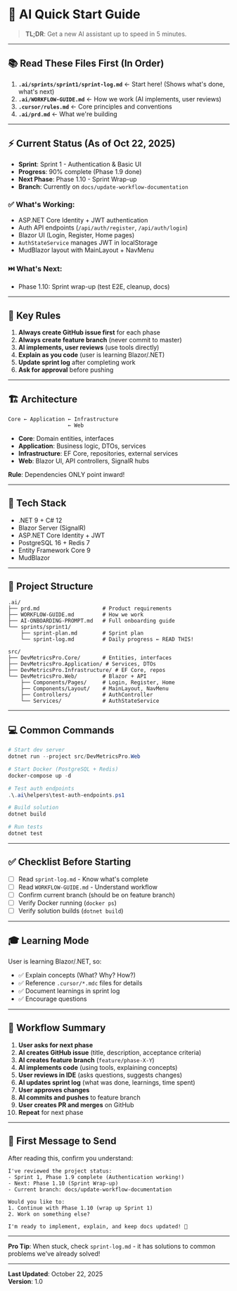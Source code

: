 # 🚀 AI Quick Start Guide

> **TL;DR**: Get a new AI assistant up to speed in 5 minutes.

---

## 📚 Read These Files First (In Order)

1. **`.ai/sprints/sprint1/sprint-log.md`** ← Start here! (Shows what's done, what's next)
2. **`.ai/WORKFLOW-GUIDE.md`** ← How we work (AI implements, user reviews)
3. **`.cursor/rules.md`** ← Core principles and conventions
4. **`.ai/prd.md`** ← What we're building

---

## ⚡ Current Status (As of Oct 22, 2025)

- **Sprint**: Sprint 1 - Authentication & Basic UI
- **Progress**: 90% complete (Phase 1.9 done)
- **Next Phase**: Phase 1.10 - Sprint Wrap-up
- **Branch**: Currently on `docs/update-workflow-documentation`

### ✅ What's Working:
- ASP.NET Core Identity + JWT authentication
- Auth API endpoints (`/api/auth/register`, `/api/auth/login`)
- Blazor UI (Login, Register, Home pages)
- `AuthStateService` manages JWT in localStorage
- MudBlazor layout with MainLayout + NavMenu

### ⏭️ What's Next:
- Phase 1.10: Sprint wrap-up (test E2E, cleanup, docs)

---

## 🎯 Key Rules

1. **Always create GitHub issue first** for each phase
2. **Always create feature branch** (never commit to master)
3. **AI implements, user reviews** (use tools directly)
4. **Explain as you code** (user is learning Blazor/.NET)
5. **Update sprint log** after completing work
6. **Ask for approval** before pushing

---

## 🏗️ Architecture

```
Core ← Application ← Infrastructure
                   ← Web
```

- **Core**: Domain entities, interfaces
- **Application**: Business logic, DTOs, services
- **Infrastructure**: EF Core, repositories, external services
- **Web**: Blazor UI, API controllers, SignalR hubs

**Rule**: Dependencies ONLY point inward!

---

## 🧰 Tech Stack

- .NET 9 + C# 12
- Blazor Server (SignalR)
- ASP.NET Core Identity + JWT
- PostgreSQL 16 + Redis 7
- Entity Framework Core 9
- MudBlazor

---

## 📁 Project Structure

```
.ai/
├── prd.md                    # Product requirements
├── WORKFLOW-GUIDE.md         # How we work
├── AI-ONBOARDING-PROMPT.md   # Full onboarding guide
└── sprints/sprint1/
    ├── sprint-plan.md        # Sprint plan
    └── sprint-log.md         # Daily progress ← READ THIS!

src/
├── DevMetricsPro.Core/       # Entities, interfaces
├── DevMetricsPro.Application/ # Services, DTOs
├── DevMetricsPro.Infrastructure/ # EF Core, repos
└── DevMetricsPro.Web/        # Blazor + API
    ├── Components/Pages/     # Login, Register, Home
    ├── Components/Layout/    # MainLayout, NavMenu
    ├── Controllers/          # AuthController
    └── Services/             # AuthStateService
```

---

## 💻 Common Commands

```powershell
# Start dev server
dotnet run --project src/DevMetricsPro.Web

# Start Docker (PostgreSQL + Redis)
docker-compose up -d

# Test auth endpoints
.\.ai\helpers\test-auth-endpoints.ps1

# Build solution
dotnet build

# Run tests
dotnet test
```

---

## ✅ Checklist Before Starting

- [ ] Read `sprint-log.md` - Know what's complete
- [ ] Read `WORKFLOW-GUIDE.md` - Understand workflow
- [ ] Confirm current branch (should be on feature branch)
- [ ] Verify Docker running (`docker ps`)
- [ ] Verify solution builds (`dotnet build`)

---

## 🎓 Learning Mode

User is learning Blazor/.NET, so:
- ✅ Explain concepts (What? Why? How?)
- ✅ Reference `.cursor/*.mdc` files for details
- ✅ Document learnings in sprint log
- ✅ Encourage questions

---

## 📝 Workflow Summary

1. **User asks for next phase**
2. **AI creates GitHub issue** (title, description, acceptance criteria)
3. **AI creates feature branch** (`feature/phase-X-Y`)
4. **AI implements code** (using tools, explaining concepts)
5. **User reviews in IDE** (asks questions, suggests changes)
6. **AI updates sprint log** (what was done, learnings, time spent)
7. **User approves changes**
8. **AI commits and pushes** to feature branch
9. **User creates PR and merges** on GitHub
10. **Repeat** for next phase

---

## 🚀 First Message to Send

After reading this, confirm you understand:

```
I've reviewed the project status:
- Sprint 1, Phase 1.9 complete (Authentication working!)
- Next: Phase 1.10 (Sprint Wrap-up)
- Current branch: docs/update-workflow-documentation

Would you like to:
1. Continue with Phase 1.10 (wrap up Sprint 1)
2. Work on something else?

I'm ready to implement, explain, and keep docs updated! 🎯
```

---

**Pro Tip**: When stuck, check `sprint-log.md` - it has solutions to common problems we've already solved!

---

**Last Updated**: October 22, 2025  
**Version**: 1.0

